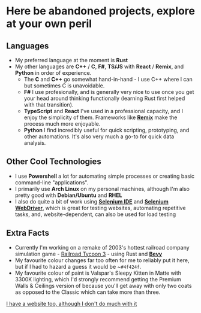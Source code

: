 # Here be abandoned projects, explore at your own peril

## Languages
- My preferred language at the moment is **Rust**
- My other languages are **C++** / **C**, **F#**, **TS/JS** with **React** / **Remix**, and **Python** in order of experience.
    - The **C** and **C++** go somewhat hand-in-hand - I use C++ where I can but sometimes C is unavoidable.
    - **F#** I use profesionally, and is generally very nice to use once you get your head around thinking functionally (learning Rust first helped with that transition).
    - **TypeScript** and **React** I've used in a professional capacity, and I enjoy the simplicity of them. Frameworks like [**Remix**](https://github.com/remix-run) make the process much more enjoyable.
    - **Python** I find incredibly useful for quick scripting, prototyping, and other automations. It's also very much a go-to for quick data analysis.
 
## Other Cool Technologies
- I use **Powershell** a lot for automating simple processes or creating basic command-line "applications".
- I primarily use **Arch Linux** on my personal machines, although I'm also pretty good with **Debian/Ubuntu** and **RHEL**
- I also do quite a bit of work using [**Selenium IDE**](https://github.com/SeleniumHQ/selenium-ide) and [**Selenium WebDriver**](https://github.com/seleniumhq/selenium), which is great for testing websites, automating repetitive tasks, and, website-dependent, can also be used for load testing

## Extra Facts
- Currently I'm working on a remake of 2003's hottest railroad company simulation game - [Railroad Tycoon 3](https://en.wikipedia.org/wiki/Railroad_Tycoon_3) - using Rust and [**Bevy**](https://github.com/bevyengine/bevy)
- My favourite colour changes far too often for me to reliably put it here, but if I had to hazard a guess it would be ~`#4f424f`.
- My favourite colour of paint is Valspar's Sleepy Kitten in Matte with 3300K lighting, which I'd strongly recommend getting the Premium Walls & Ceilings version of because you'll get away with only two coats as opposed to the Classic which can take more than three.

[I have a website too, although I don't do much with it](https://agarrity.com)
